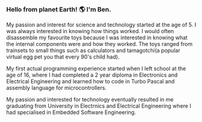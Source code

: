 ### Hello from planet Earth! 🌎 I'm Ben. 

My passion and interest for science and technology started at the age of 5. I was always interested in knowing how things worked. I would often disassemble my favourite toys because I was interested in knowing what the internal components were and how they worked. The toys ranged from trainsets to small things such as calculators and tamagotchi(a popular virtual egg pet you that every 90's child had). 

My first actual programming experience started when I left school at the age of 16, where I had completed a 2 year diploma in Electronics and Electrical Engineering and learned how to code in Turbo Pascal and assembly language for microcontrollers. 

My passion and interested for technology eventually resulted in me graduating from University in Electrnics and Electrical Engineering where I had specialised in Embedded Software Engineering. 


<!--
**bendabin/bendabin** is a ✨ _special_ ✨ repository because its `README.md` (this file) appears on your GitHub profile.

Here are some ideas to get you started:

- 🔭 I’m currently working on ...
- 🌱 I’m currently learning ...
- 👯 I’m looking to collaborate on ...
- 🤔 I’m looking for help with ...
- 💬 Ask me about ...
- 📫 How to reach me: ...
- 😄 Pronouns: ...
- ⚡ Fun fact: ...
-->
